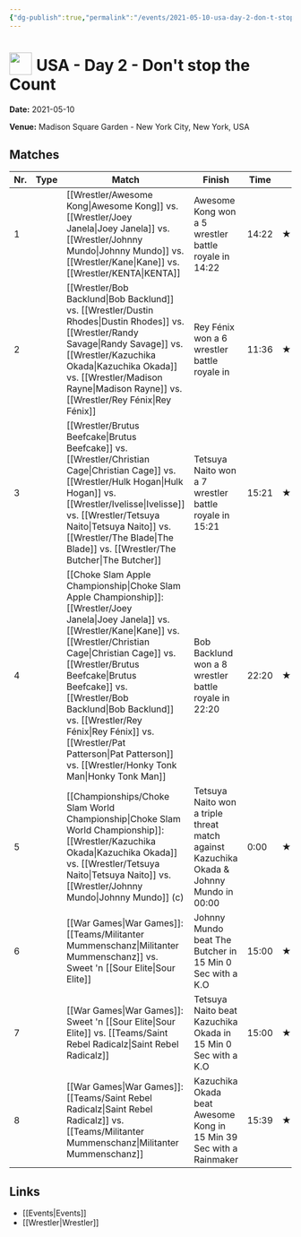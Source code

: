 ```yaml
---
{"dg-publish":true,"permalink":"/events/2021-05-10-usa-day-2-don-t-stop-the-count/","title":"USA - Day 2 - Don't stop the Count","noteIcon":"","created":"2025-08-11T09:30:59.100+02:00"}
---
```



# <img src="z_Images/ChokeSlam.png" width="40" style="vertical-align:bottom; margin-right:8px;">**USA - Day 2 - Don't stop the Count**

**Date:** 2021-05-10

**Venue:** Madison Square Garden - New York City, New York, USA

## Matches

| Nr. | Type | Match | Finish | Time | Rating | Score |
|-----|------|-------|--------|------|--------|-------|
| 1 |  | [[Wrestler/Awesome Kong\|Awesome Kong]] vs. [[Wrestler/Joey Janela\|Joey Janela]] vs. [[Wrestler/Johnny Mundo\|Johnny Mundo]] vs. [[Wrestler/Kane\|Kane]] vs. [[Wrestler/KENTA\|KENTA]] | Awesome Kong won a 5 wrestler battle royale in  14:22 | 14:22 | ★★★★ | 85 |
| 2 |  | [[Wrestler/Bob Backlund\|Bob Backlund]] vs. [[Wrestler/Dustin Rhodes\|Dustin Rhodes]] vs. [[Wrestler/Randy Savage\|Randy Savage]] vs. [[Wrestler/Kazuchika Okada\|Kazuchika Okada]] vs. [[Wrestler/Madison Rayne\|Madison Rayne]] vs. [[Wrestler/Rey Fénix\|Rey Fénix]] | Rey Fénix won a 6 wrestler battle royale in | 11:36 | ★★★ | 69 |
| 3 |  | [[Wrestler/Brutus Beefcake\|Brutus Beefcake]] vs. [[Wrestler/Christian Cage\|Christian Cage]] vs. [[Wrestler/Hulk Hogan\|Hulk Hogan]] vs. [[Wrestler/Ivelisse\|Ivelisse]] vs. [[Wrestler/Tetsuya Naito\|Tetsuya Naito]] vs. [[Wrestler/The Blade\|The Blade]] vs. [[Wrestler/The Butcher\|The Butcher]] | Tetsuya Naito won a 7 wrestler battle royale in  15:21 | 15:21 | ★★★ | 71 |
| 4 |  | [[Choke Slam Apple Championship\|Choke Slam Apple Championship]]: [[Wrestler/Joey Janela\|Joey Janela]] vs. [[Wrestler/Kane\|Kane]] vs. [[Wrestler/Christian Cage\|Christian Cage]] vs. [[Wrestler/Brutus Beefcake\|Brutus Beefcake]] vs. [[Wrestler/Bob Backlund\|Bob Backlund]] vs. [[Wrestler/Rey Fénix\|Rey Fénix]] vs. [[Wrestler/Pat Patterson\|Pat Patterson]] vs. [[Wrestler/Honky Tonk Man\|Honky Tonk Man]] | Bob Backlund won a 8 wrestler battle royale in  22:20 | 22:20 | ★★★★3/4 | 96 |
| 5 |  | [[Championships/Choke Slam World Championship\|Choke Slam World Championship]]: [[Wrestler/Kazuchika Okada\|Kazuchika Okada]] vs. [[Wrestler/Tetsuya Naito\|Tetsuya Naito]] vs. [[Wrestler/Johnny Mundo\|Johnny Mundo]] (c) | Tetsuya Naito won a triple threat match against Kazuchika Okada & Johnny Mundo in  00:00 | 0:00 | ★★★★1/2 | 92 |
| 6 |  | [[War Games\|War Games]]: [[Teams/Militanter Mummenschanz\|Militanter Mummenschanz]] vs. Sweet 'n [[Sour Elite\|Sour Elite]] | Johnny Mundo beat The Butcher in 15 Min 0 Sec with a K.O | 15:00 | ★1/2 | 57 |
| 7 |  | [[War Games\|War Games]]: Sweet 'n [[Sour Elite\|Sour Elite]] vs. [[Teams/Saint Rebel Radicalz\|Saint Rebel Radicalz]] | Tetsuya Naito beat Kazuchika Okada in 15 Min 0 Sec with a K.O | 15:00 | ★★ | 63 |
| 8 |  | [[War Games\|War Games]]: [[Teams/Saint Rebel Radicalz\|Saint Rebel Radicalz]] vs. [[Teams/Militanter Mummenschanz\|Militanter Mummenschanz]] | Kazuchika Okada beat Awesome Kong in 15 Min 39 Sec with a Rainmaker | 15:39 | ★★1/2 | 66 |

## Links
- [[Events\|Events]]
- [[Wrestler\|Wrestler]]
